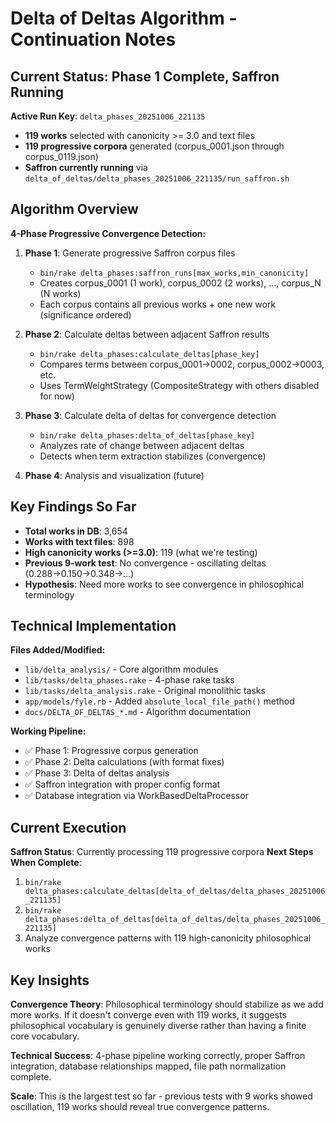 # Delta of Deltas Algorithm - Continuation Notes

## Current Status: Phase 1 Complete, Saffron Running

**Active Run Key**: `delta_phases_20251006_221135`
- **119 works** selected with canonicity >= 3.0 and text files
- **119 progressive corpora** generated (corpus_0001.json through corpus_0119.json)
- **Saffron currently running** via `delta_of_deltas/delta_phases_20251006_221135/run_saffron.sh`

## Algorithm Overview

**4-Phase Progressive Convergence Detection:**

1. **Phase 1**: Generate progressive Saffron corpus files
   - `bin/rake delta_phases:saffron_runs[max_works,min_canonicity]`
   - Creates corpus_0001 (1 work), corpus_0002 (2 works), ..., corpus_N (N works)
   - Each corpus contains all previous works + one new work (significance ordered)

2. **Phase 2**: Calculate deltas between adjacent Saffron results
   - `bin/rake delta_phases:calculate_deltas[phase_key]`
   - Compares terms between corpus_0001→0002, corpus_0002→0003, etc.
   - Uses TermWeightStrategy (CompositeStrategy with others disabled for now)

3. **Phase 3**: Calculate delta of deltas for convergence detection
   - `bin/rake delta_phases:delta_of_deltas[phase_key]`
   - Analyzes rate of change between adjacent deltas
   - Detects when term extraction stabilizes (convergence)

4. **Phase 4**: Analysis and visualization (future)

## Key Findings So Far

- **Total works in DB**: 3,654
- **Works with text files**: 898
- **High canonicity works (>=3.0)**: 119 (what we're testing)
- **Previous 9-work test**: No convergence - oscillating deltas (0.288→0.150→0.348→...)
- **Hypothesis**: Need more works to see convergence in philosophical terminology

## Technical Implementation

**Files Added/Modified:**
- `lib/delta_analysis/` - Core algorithm modules
- `lib/tasks/delta_phases.rake` - 4-phase rake tasks
- `lib/tasks/delta_analysis.rake` - Original monolithic tasks  
- `app/models/fyle.rb` - Added `absolute_local_file_path()` method
- `docs/DELTA_OF_DELTAS_*.md` - Algorithm documentation

**Working Pipeline:**
- ✅ Phase 1: Progressive corpus generation
- ✅ Phase 2: Delta calculations (with format fixes)
- ✅ Phase 3: Delta of deltas analysis
- ✅ Saffron integration with proper config format
- ✅ Database integration via WorkBasedDeltaProcessor

## Current Execution

**Saffron Status**: Currently processing 119 progressive corpora
**Next Steps When Complete**:
1. `bin/rake delta_phases:calculate_deltas[delta_of_deltas/delta_phases_20251006_221135]`
2. `bin/rake delta_phases:delta_of_deltas[delta_of_deltas/delta_phases_20251006_221135]`
3. Analyze convergence patterns with 119 high-canonicity philosophical works

## Key Insights

**Convergence Theory**: Philosophical terminology should stabilize as we add more works. If it doesn't converge even with 119 works, it suggests philosophical vocabulary is genuinely diverse rather than having a finite core vocabulary.

**Technical Success**: 4-phase pipeline working correctly, proper Saffron integration, database relationships mapped, file path normalization complete.

**Scale**: This is the largest test so far - previous tests with 9 works showed oscillation, 119 works should reveal true convergence patterns.